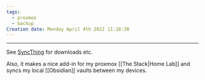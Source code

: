 ```yaml
---
tags:
  - proxmox
  - backup
Creation date: Monday April 4th 2022 11:18:30
---
```

---


See [SyncThing](https://docs.syncthing.net/intro/getting-started.html) for downloads etc.

Also, it makes a nice add-in for my proxmox [[The Stack|Home Lab]] and syncs my local [[Obsidian]] vaults between my devices.